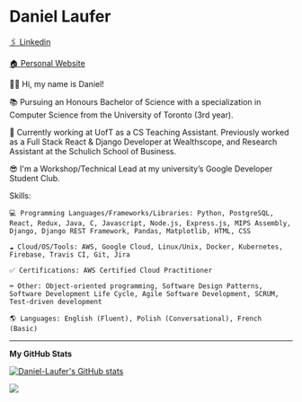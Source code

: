 # Daniel Laufer


[🖇 Linkedin](https://www.linkedin.com/in/daniel-laufer-7ba986176/)

[🏠 Personal Website](https://daniel-laufer.github.io/)

👋🏻 Hi, my name is Daniel!

📚 Pursuing an Honours Bachelor of Science with a specialization in Computer Science from the University of Toronto (3rd year).                 

💼 Currently working at UofT as a CS Teaching Assistant. Previously worked as a Full Stack React & Django Developer at Wealthscope, and Research Assistant at the Schulich School of Business.

😎 I'm a Workshop/Technical Lead at my university’s Google Developer Student Club.

<!-- 🔍 Looking for a Software Engineering/Development internship for summer 2022. Please message me here on LinkedIn if you feel like I’d be a good fit for your company. -->


Skills: 

    💻 Programming Languages/Frameworks/Libraries: Python, PostgreSQL, React, Redux, Java, C, Javascript, Node.js, Express.js, MIPS Assembly, Django, Django REST Framework, Pandas, Matplotlib, HTML, CSS

    ☁️ Cloud/OS/Tools: AWS, Google Cloud, Linux/Unix, Docker, Kubernetes, Firebase, Travis CI, Git, Jira 

    ✅ Certifications: AWS Certified Cloud Practitioner

    ⌨️ Other: Object-oriented programming, Software Design Patterns, Software Development Life Cycle, Agile Software Development, SCRUM, Test-driven development

    🌎 Languages: English (Fluent), Polish (Conversational), French (Basic)
    
    
    
<hr/>
<b>My GitHub Stats</b>

<a href="http://www.github.com/Daniel-Laufer"><img src="https://github-readme-stats.vercel.app/api?username=Daniel-Laufer&show_icons=true&hide=&count_private=true&title_color=0891b2&text_color=ffffff&icon_color=0891b2&bg_color=1c1917&hide_border=true&show_icons=true" alt="Daniel-Laufer's GitHub stats" /></a>

<a href="http://www.github.com/Daniel-Laufer"><img src="https://github-readme-streak-stats.herokuapp.com/?user=Daniel-Laufer&stroke=ffffff&background=1c1917&ring=0891b2&fire=0891b2&currStreakNum=ffffff&currStreakLabel=0891b2&sideNums=ffffff&sideLabels=ffffff&dates=ffffff&hide_border=true" /></a>

<!-- <a href="http://www.github.com/Daniel-Laufer"><img src="https://activity-graph.herokuapp.com/graph?username=Daniel-Laufer&bg_color=1c1917&color=ffffff&line=0891b2&point=ffffff&area_color=1c1917&area=true&hide_border=true&custom_title=GitHub%20Commits%20Graph" alt="GitHub Commits Graph" /></a>

<a href="https://github.com/Daniel-Laufer" align="left"><img src="https://github-readme-stats.vercel.app/api/top-langs/?username=Daniel-Laufer&langs_count=10&title_color=0891b2&text_color=ffffff&icon_color=0891b2&bg_color=1c1917&hide_border=true&locale=en&custom_title=Top%20%Languages" alt="Top Languages" /></a> -->




